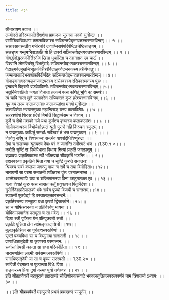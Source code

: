 ```yaml
---
title: ०३०

---
```

श्रीनारायण उवाच ।।  
लम्बोदरो हरिरुमापतिरीशशेषा ब्रह्मादयः सुरगणा मनवो मुनीन्द्राः ।।  
वाणीशिवात्रिपथगा कमलादिकाश्च सञ्चिन्तयेद्भगवतश्चरणारविन्दम् ।। १ ।।  
संसारसागरमतीव गभीरघोरं दावाग्निसर्पपरिवेष्टितचेष्टिताङ्गम् ।।  
संलङ्घ्य गन्तुमभिवाञ्छति यो हि दास्यं सञ्चिन्तयेद्भगवतश्चरणारविन्दम् ।। २ ।।  
गोवर्द्धनोद्धरणकीर्त्तिरतीव खिन्ना भूर्धारिता च दशनाग्रत एव चार्द्रा ।।  
विश्वानि लोमविवरेषु बिभर्तुरादेः सञ्चिन्तयेद्भगवतश्चरणारविन्दम् ।। ३ ।।  
वेदाङ्गवेदमुखनिःसृतकीर्त्तिरंशैर्वेदाङ्गवेदजनकस्य हरेर्विधातुः।।  
जन्मान्तकादिभयशोकविदीर्णदेहः सञ्चिन्तयेद्भगवतश्चरणारविन्दम् ।।४।।  
गोपाङ्गनावदनपङ्कजषट्पदस्य रासेश्वरस्य रसिकारमणस्य पुंसः।।  
वृन्दावने विहरतो व्रजवेषविष्णोः सञ्चिन्तयेद्भगवतश्चरणारविन्दम्।।५।।  
चक्षुर्निमेषपतितो जगतां विधाता तत्कर्म वत्स कथितुं भुवि कः समर्थः।।  
त्वं चापि नारद मुने परमादरेण सञ्चिन्तनं कुरु हरेश्चरणारविन्दम् ।।६ ।।  
यूयं वयं तस्य कलाकलांशाः कलाकलांशा मनवो मुनीन्द्राः ।।  
कलाविशेषा भवपारमुख्या महान्विराड् यस्य कलाविशेषः ।। ७ ।।  
सहस्रशीर्षा शिरसः प्रदेशे बिभर्त्ति सिद्धार्थसमं च विश्वम् ।।  
कूर्मे च शेषो मशको गजे यथा कूर्मश्च कृष्णस्य कलाकलांशः ।। ८ ।।  
गोलोकनाथस्य विभोर्यशोऽमलं श्रुतौ पुराणे नहि किञ्चन स्फुटम् ।।  
न पाद्ममुख्याः कथितुं समर्थाः सर्वेश्वरं तं भज पाद्ममुख्यम् ।। ९ ।। ।  
विश्वेषु सर्वेषु च विश्वधाम्नः सन्त्येव शश्वद्विधिविष्णुरुद्राः ।।  
तेषां च सङ्ख्याः श्रुतयश्च देवाः परं न जानन्ति तमीश्वरं भज ।।1.30.१ ०।। ।  
करोति सृष्टिं स विधेर्विधाता विधाय नित्यां प्रकृतिं जगत्प्रसूम् ।।  
ब्रह्मादयः प्राकृतिकाश्च सर्वे भक्तिप्रदां श्रीप्रकृतिं भजन्ति।।। १।।  
ब्रह्मस्वरूपा प्रकृतिर्न भिन्ना यया च सृष्टिं कुरुते सनातनः ।।  
श्रियश्च सर्वाः कलया जगत्सु माया च सर्वे च तया विमोहिताः।।१२।।  
नारायणी सा परमा सनातनी शक्तिश्च पुंसः परमात्मनश्च ।।  
आत्मेश्वरश्चापि यया च शक्तिमांस्तया विना स्रष्टुमशक्त एव ।। १३ ।।  
गत्वा विवाहं कुरु वत्स साम्प्रतं कर्तुं प्रयुक्तश्च पितुर्निदेशः।।  
गुरोर्निदेशप्रतिपालको भवेः सर्वत्र पूज्यो विजयी च सन्ततम्।।१४।।  
स्वपत्नीं पूजयेद्यो हि वस्त्रालङ्कारचन्दनैः।।  
प्रकृतिस्तस्य सन्तुष्टा यथा कृष्णो द्विजार्च्चने।।१५।।  
सा च योषित्स्वरूपा च प्रतिविश्वेषु मायया ।।  
योषितामपमानेन पराभूता च सा भवेत् ।। १६ ।।  
दिव्या स्त्री पूजिता येन पतिपुत्रवती सती ।।  
प्रकृतिः पूजिता तेन सर्वमङ्गलदायिनी।।१७।।  
मूलप्रकृतिरेका सा पूर्णब्रह्मस्वरूपिणी ।।  
सृष्टौ पञ्चविधा सा च विष्णुमाया सनातनी ।। १८ ।।  
प्राणाधिष्ठातृदेवी या कृष्णस्य परमात्मनः ।।  
सर्वासां प्रेयसी कान्ता सा राधा परिकीर्तिता ।। १९ ।।  
नारायणप्रिया लक्ष्मीः सर्वसम्पत्स्वरूपिणी ।।  
रागाधिष्ठातृदेवी या सा च पूज्या सरस्वती ।। 1.30.२० ।।  
सावित्री वेदमाता च पूज्यरूपा विधेः प्रिया ।।  
शङ्करस्य प्रिया दुर्गा यस्याः पुत्रो गणेश्वरः ।। २१ ।।  
इति श्रीब्रह्मवैवर्त्ते महापुराणे ब्रह्मखण्डे सौतिशौनकसंवादे भगवत्स्तुतितत्स्वरूपवर्णनं नाम त्रिंशत्तमो ऽध्यायः ।। ३० ।।  
  
।। इति श्रीब्रह्मवैवर्ते महापुराणे प्रथमं ब्रह्मखण्डं सम्पूर्णम् ।।